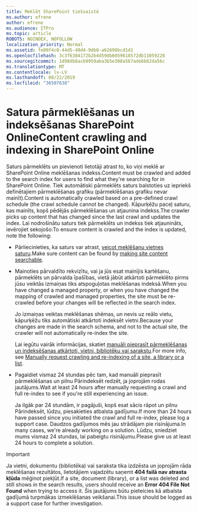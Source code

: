 ```yaml
---
title: Meklēt SharePoint tiešsaistē
ms.author: efrene
author: efrene
ms.audience: ITPro
ms.topic: article
ROBOTS: NOINDEX, NOFOLLOW
localization_priority: Normal
ms.assetid: fe00f4c0-44d5-49d4-9db0-a62698bcd1d1
ms.openlocfilehash: 3c3f6384172b2b4d59db6059618572db11059228
ms.sourcegitcommit: 1d98db8acb9959aba3b5e308a567ade6b62da56c
ms.translationtype: MT
ms.contentlocale: lv-LV
ms.lasthandoff: 08/22/2019
ms.locfileid: "36507638"
---
```

# <a name="content-crawling-and-indexing-in-sharepoint-online"></a><span data-ttu-id="070e7-102">Satura pārmeklēšanas un indeksēšanas SharePoint Online</span><span class="sxs-lookup"><span data-stu-id="070e7-102">Content crawling and indexing in SharePoint Online</span></span>

<span data-ttu-id="070e7-103">Saturs pārmeklēts un pievienoti lietotāji atrast to, ko viņi meklē ar SharePoint Online meklēšanas indekss.</span><span class="sxs-lookup"><span data-stu-id="070e7-103">Content must be crawled and added to the search index for users to find what they're searching for in SharePoint Online.</span></span> <span data-ttu-id="070e7-104">Tiek automātiski pārmeklēts saturs balstoties uz iepriekš definētajiem pārmeklēšanas grafiku (pārmeklēšanas grafiku nevar mainīt).</span><span class="sxs-lookup"><span data-stu-id="070e7-104">Content is automatically crawled based on a pre-defined crawl schedule (the crawl schedule cannot be changed).</span></span> <span data-ttu-id="070e7-105">Kāpurķēžu paceļ saturu, kas mainīts, kopš pēdējās pārmeklēšanas un atjaunina indekss.</span><span class="sxs-lookup"><span data-stu-id="070e7-105">The crawler picks up content that has changed since the last crawl and updates the index.</span></span> <span data-ttu-id="070e7-106">Lai nodrošinātu saturs tiek pārmeklēts un indekss tiek atjaunināts, ievērojiet sekojošo:</span><span class="sxs-lookup"><span data-stu-id="070e7-106">To ensure content is crawled and the index is updated, note the following:</span></span>

- <span data-ttu-id="070e7-107">Pārliecinieties, ka saturs var atrast, [veicot meklēšanu vietnes saturu](https://docs.microsoft.com/sharepoint/make-site-content-searchable).</span><span class="sxs-lookup"><span data-stu-id="070e7-107">Make sure content can be found by [making site content searchable](https://docs.microsoft.com/sharepoint/make-site-content-searchable).</span></span>

- <span data-ttu-id="070e7-108">Mainoties pārvaldīto rekvizītu, vai ja jūs esat mainījis kartēšanu, pārmeklēts un pārvalda īpašības, vietā jābūt atkārtoti pārmeklēto pirms jūsu veiktās izmaiņas tiks atspoguļotas meklēšanas indeksā.</span><span class="sxs-lookup"><span data-stu-id="070e7-108">When you have changed a managed property, or when you have changed the mapping of crawled and managed properties, the site must be re-crawled before your changes will be reflected in the search index.</span></span> 

    <span data-ttu-id="070e7-109">Jo izmaiņas veiktas meklēšanas shēmas, un nevis uz reālo vietu, kāpurķēžu tiks automātiski atkārtoti indeksēt vietni.</span><span class="sxs-lookup"><span data-stu-id="070e7-109">Because your changes are made in the search schema, and not to the actual site, the crawler will not automatically re-index the site.</span></span> 

    <span data-ttu-id="070e7-110">Lai iegūtu vairāk informācijas, skatiet [manuāli pieprasīt pārmeklēšanas un indeksēšanas atkārtoti, vietni, bibliotēku vai sarakstu](https://docs.microsoft.com/sharepoint/crawl-site-conten).</span><span class="sxs-lookup"><span data-stu-id="070e7-110">For more info, see [Manually request crawling and re-indexing of a site, a library or a list](https://docs.microsoft.com/sharepoint/crawl-site-conten).</span></span>

- <span data-ttu-id="070e7-111">Pagaidiet vismaz 24 stundas pēc tam, kad manuāli pieprasīt pārmeklēšanas un pilnu Pārindeksēt redzēt, ja joprojām rodas jautājums.</span><span class="sxs-lookup"><span data-stu-id="070e7-111">Wait at least 24 hours after manually requesting a crawl and full re-index to see if you're still experiencing an issue.</span></span> 

    <span data-ttu-id="070e7-112">Ja ilgāk par 24 stundām, ir pagājuši, kopš esat sācis rāpot un pilnu Pārindeksēt, lūdzu, piesakieties atbalsta gadījumu.</span><span class="sxs-lookup"><span data-stu-id="070e7-112">If more than 24 hours have passed since you initiated the crawl and full re-index, please log a support case.</span></span> <span data-ttu-id="070e7-113">Daudzos gadījumos mēs jau strādājam pie risinājuma.</span><span class="sxs-lookup"><span data-stu-id="070e7-113">In many cases, we're already working on a solution.</span></span> <span data-ttu-id="070e7-114">Lūdzu, sniedziet mums vismaz 24 stundas, lai pabeigtu risinājumu.</span><span class="sxs-lookup"><span data-stu-id="070e7-114">Please give us at least 24 hours to complete a solution.</span></span>

> [!IMPORTANT]
> <span data-ttu-id="070e7-115">Ja vietni, dokumentu (bibliotēka) vai saraksta tika izdzēsta un joprojām rāda meklēšanas rezultātos, lietotājiem vajadzētu saņemt **404 failā nav atrasta kļūda** mēģinot piekļūt.</span><span class="sxs-lookup"><span data-stu-id="070e7-115">If a site, document (library), or a list was deleted and still shows in the search results, users should receive an **Error 404 File Not Found** when trying to access it.</span></span> <span data-ttu-id="070e7-116">Šis jautājums būtu pieteicies kā atbalsta gadījumā turpmākas izmeklēšanas veikšanai.</span><span class="sxs-lookup"><span data-stu-id="070e7-116">This issue should be logged as a support case for further investigation.</span></span> 



